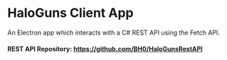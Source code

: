
# HaloGuns Client App 
An Electron app which interacts with a C# REST API using the Fetch API. 

#### REST API Repository: https://github.com/BH0/HaloGunsRestAPI 
